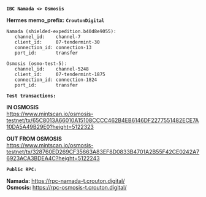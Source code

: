 **`IBC Namada <> Osmosis`**

**Hermes memo_prefix:** **`CroutonDigital`**
```
Namada (shielded-expedition.b40d8e9055):
   channel_id:    channel-7
   client_id:     07-tendermint-30
   connection_id: connection-13
   port_id:       transfer
```
```
Osmosis (osmo-test-5):
   channel_id:    channel-5248
   client_id:     07-tendermint-1875
   connection_id: connection-1824
   port_id:       transfer
```

**`Test transactions:`**

**IN OSMOSIS**   
https://www.mintscan.io/osmosis-testnet/tx/65C8013A66010A15108CCCC462B4EB6146DF2277551482ECE7A10DA5A49B29E0?height=5122323

**OUT FROM OSMOSIS**  
https://www.mintscan.io/osmosis-testnet/tx/328760ED269CF35663A83EF8D0833B4701A2B55F42CE0242A76923ACA3BDEA4C?height=5122243

**`Public RPC:`**

**Namada:** https://rpc-namada-t.crouton.digital/   
**Osmosis:** https://rpc-osmosis-t.crouton.digital/


